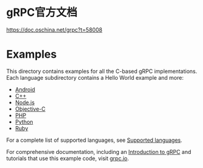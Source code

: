 # gRPC官方文档

https://doc.oschina.net/grpc?t=58008




# Examples

This directory contains examples for all the C-based gRPC implementations. Each
language subdirectory contains a Hello World example and more:

* [Android](android)
* [C++](cpp)
* [Node.js](node)
* [Objective-C](objective-c/helloworld)
* [PHP](php)
* [Python](python/helloworld)
* [Ruby](ruby)

For a complete list of supported languages, see [Supported languages][lang].

For comprehensive documentation, including an [Introduction to gRPC][intro] and
tutorials that use this example code, visit [grpc.io](https://grpc.io).


[intro]: https://grpc.io/docs/what-is-grpc/introduction

[lang]: https://grpc.io/docs/languages/

